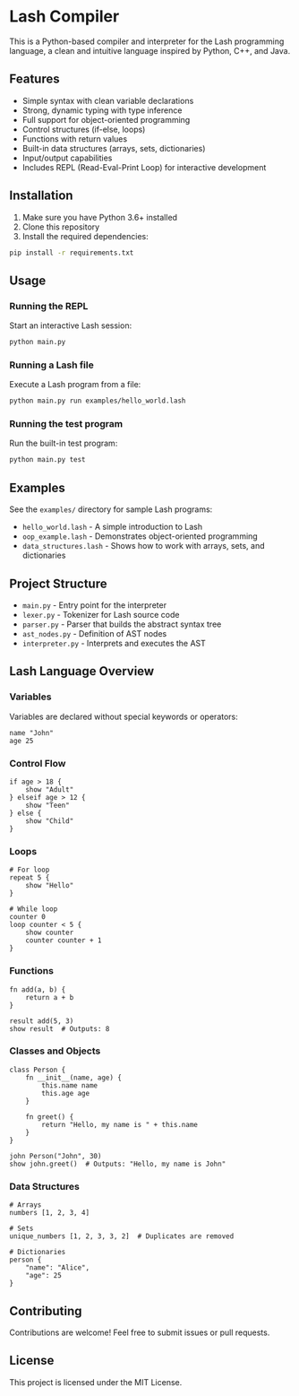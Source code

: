 # Lash Compiler

This is a Python-based compiler and interpreter for the Lash programming language, a clean and intuitive language inspired by Python, C++, and Java.

## Features

- Simple syntax with clean variable declarations
- Strong, dynamic typing with type inference
- Full support for object-oriented programming
- Control structures (if-else, loops)
- Functions with return values
- Built-in data structures (arrays, sets, dictionaries)
- Input/output capabilities
- Includes REPL (Read-Eval-Print Loop) for interactive development

## Installation

1. Make sure you have Python 3.6+ installed
2. Clone this repository
3. Install the required dependencies:

```bash
pip install -r requirements.txt
```

## Usage

### Running the REPL

Start an interactive Lash session:

```bash
python main.py
```

### Running a Lash file

Execute a Lash program from a file:

```bash
python main.py run examples/hello_world.lash
```

### Running the test program

Run the built-in test program:

```bash
python main.py test
```

## Examples

See the `examples/` directory for sample Lash programs:

- `hello_world.lash` - A simple introduction to Lash
- `oop_example.lash` - Demonstrates object-oriented programming
- `data_structures.lash` - Shows how to work with arrays, sets, and dictionaries

## Project Structure

- `main.py` - Entry point for the interpreter
- `lexer.py` - Tokenizer for Lash source code
- `parser.py` - Parser that builds the abstract syntax tree
- `ast_nodes.py` - Definition of AST nodes
- `interpreter.py` - Interprets and executes the AST

## Lash Language Overview

### Variables

Variables are declared without special keywords or operators:

```
name "John"
age 25
```

### Control Flow

```
if age > 18 {
    show "Adult"
} elseif age > 12 {
    show "Teen"
} else {
    show "Child"
}
```

### Loops

```
# For loop
repeat 5 {
    show "Hello"
}

# While loop
counter 0
loop counter < 5 {
    show counter
    counter counter + 1
}
```

### Functions

```
fn add(a, b) {
    return a + b
}

result add(5, 3)
show result  # Outputs: 8
```

### Classes and Objects

```
class Person {
    fn __init__(name, age) {
        this.name name
        this.age age
    }
    
    fn greet() {
        return "Hello, my name is " + this.name
    }
}

john Person("John", 30)
show john.greet()  # Outputs: "Hello, my name is John"
```

### Data Structures

```
# Arrays
numbers [1, 2, 3, 4]

# Sets
unique_numbers [1, 2, 3, 3, 2]  # Duplicates are removed

# Dictionaries
person {
    "name": "Alice",
    "age": 25
}
```

## Contributing

Contributions are welcome! Feel free to submit issues or pull requests.

## License

This project is licensed under the MIT License. 